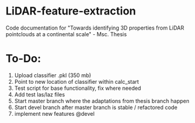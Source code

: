# LiDAR-feature-extraction
Code documentation for "Towards identifying 3D properties from LiDAR pointclouds at a continental scale" - Msc. Thesis

# To-Do:
1) Upload classifier .pkl (350 mb)
2) Point to new location of classifier within calc_start
3) Test script for base functionality, fix where needed
4) Add test las/laz files
5) Start master branch where the adaptations from thesis branch happen
6) Start devel branch after master branch is stable / refactored code
7) implement new features @devel

